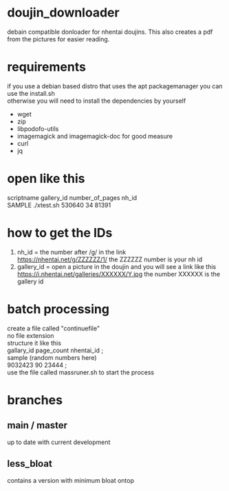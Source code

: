 # doujin_downloader
debain compatible donloader for nhentai doujins.
This also creates a pdf from the pictures for easier reading.

# requirements
if you use a debian based distro that uses the apt packagemanager you can use the install.sh  
otherwise you will need to install the dependencies by yourself
- wget
- zip 
- libpodofo-utils
- imagemagick and imagemagick-doc for good measure
- curl
- jq

# open like this
scriptname gallery_id number_of_pages nh_id  
SAMPLE ./xtest.sh 530640 34 81391

# how to get the IDs
1. nh_id = the number after /g/ in the link  
  https://nhentai.net/g/ZZZZZZ/1/ the ZZZZZZ number is your nh id
2. gallery_id = open a picture in the doujin and you will see a link like this  
  https://i.nhentai.net/galleries/XXXXXX/Y.jpg the number XXXXXX is the gallery id

# batch processing
create a file called "continuefile"  
no file extension  
structure it like this  
gallary_id page_count nhentai_id ;  
sample (random numbers here)  
9032423 90 23444 ;  
use the file called massruner.sh to start the process  

# branches

## main / master
up to date with current development

## less_bloat
contains a version with minimum bloat ontop
